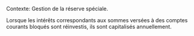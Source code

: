 Contexte: Gestion de la réserve spéciale.

Lorsque les intérêts correspondants aux sommes versées à des comptes courants bloqués sont réinvestis, ils sont capitalisés annuellement.